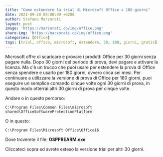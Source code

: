 ```yaml
---
title: "Come estendere la trial di Microsoft Office a 180 giorni"
date: 2021-09-28 08:00:00 +0200
author: Stefano Marzorati
layout: post
image: 'https://marzorati.co/img/office.png'
share-img: 'https://marzorati.co/img/office.png'
categories: [Office]
tags: [trial, office, microsoft, estendere, 30, 180, giorni, gratis]
---
```

Microsoft offre di scaricare e provare i prodotti Office per 30 giorni senza pagare nulla. Dopo 30 giorni del periodo di prova, devi pagare e attivare la licenza. Ma c'è un trucco che puoi usare per estendere la prova di Office senza spendere e usarlo per 180 giorni, ovvero circa sei mesi. Per continuare a utilizzare la versione di prova di Office per 180 giorni, puoi eseguire un semplice comando cinque volte ogni 30 giorni di prova, in questo modo otterrai altri 30 giorni di prova per cinque volte.

Andare o in questo percorso:

	C:\Program Files\Common Files\microsoft shared\OfficeSoftwareProtectionPlatform

O in questo:

	C:\Program Files\Microsoft Office\Office16

Dove troverete il file: **OSPPREARM.exe**

Cliccateci sopra ed avrete esteso la versione trial per altri 30 giorni.